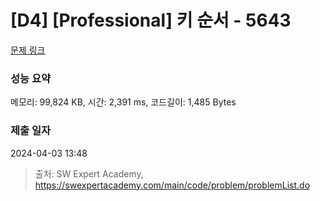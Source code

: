 # [D4] [Professional] 키 순서 - 5643 

[문제 링크](https://swexpertacademy.com/main/code/problem/problemDetail.do?contestProbId=AWXQsLWKd5cDFAUo) 

### 성능 요약

메모리: 99,824 KB, 시간: 2,391 ms, 코드길이: 1,485 Bytes

### 제출 일자

2024-04-03 13:48



> 출처: SW Expert Academy, https://swexpertacademy.com/main/code/problem/problemList.do